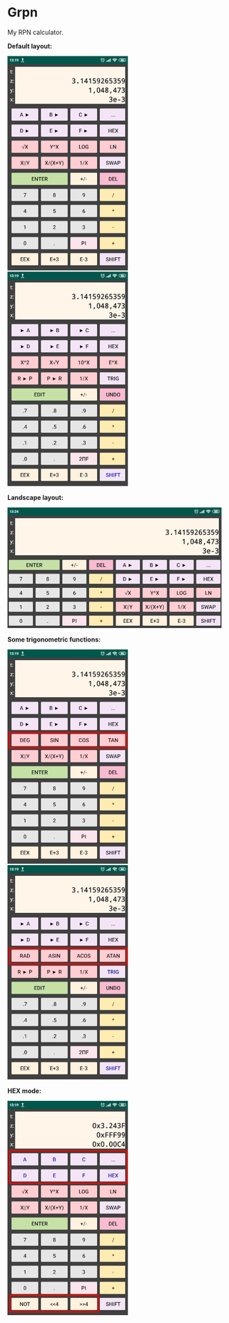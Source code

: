 # Grpn
My RPN calculator.

**Default layout:**

![Default layout](https://github.com/gabdub/Grpn/blob/master/screencapt/default.jpg "Default layout")  ![SHIFT layout](https://github.com/gabdub/Grpn/blob/master/screencapt/shift.jpg "SHIFT layout")


**Landscape layout:**

![Landscape layout](https://github.com/gabdub/Grpn/blob/master/screencapt/landscape.jpg "Landscape layout")


**Some trigonometric functions:**

![Trig layout](https://github.com/gabdub/Grpn/blob/master/screencapt/trig.jpg "TRIG layout")  ![SHIFT TRIG layout](https://github.com/gabdub/Grpn/blob/master/screencapt/trig_shift.jpg "SHIFT TRIG layout")


**HEX mode:**

![Hex layout](https://github.com/gabdub/Grpn/blob/master/screencapt/hex.jpg "Hex layout")

